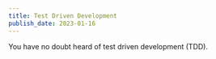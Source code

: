```yaml
---
title: Test Driven Development
publish_date: 2023-01-16
---
```


You have no doubt heard of test driven development (TDD).
